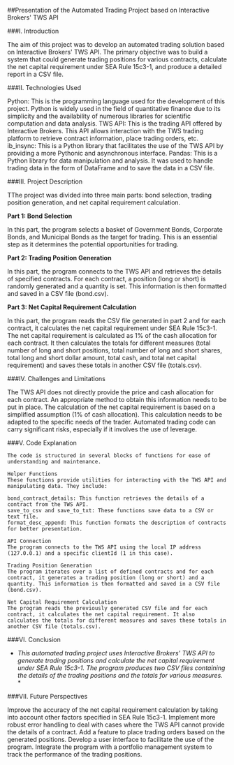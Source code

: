 ##Presentation of the Automated Trading Project based on Interactive Brokers' TWS API

###I. Introduction

The aim of this project was to develop an automated trading solution based on Interactive Brokers' TWS API. The primary objective was to build a system that could generate trading positions for various contracts, calculate the net capital requirement under SEA Rule 15c3-1, and produce a detailed report in a CSV file.

###II. Technologies Used

Python: This is the programming language used for the development of this project. Python is widely used in the field of quantitative finance due to its simplicity and the availability of numerous libraries for scientific computation and data analysis.
TWS API: This is the trading API offered by Interactive Brokers. This API allows interaction with the TWS trading platform to retrieve contract information, place trading orders, etc.
ib_insync: This is a Python library that facilitates the use of the TWS API by providing a more Pythonic and asynchronous interface.
Pandas: This is a Python library for data manipulation and analysis. It was used to handle trading data in the form of DataFrame and to save the data in a CSV file.

###III. Project Description

TThe project was divided into three main parts: bond selection, trading position generation, and net capital requirement calculation.

**Part 1: Bond Selection**

In this part, the program selects a basket of Government Bonds, Corporate Bonds, and Municipal Bonds as the target for trading. This is an essential step as it determines the potential opportunities for trading.

**Part 2: Trading Position Generation**

In this part, the program connects to the TWS API and retrieves the details of specified contracts. For each contract, a position (long or short) is randomly generated and a quantity is set. This information is then formatted and saved in a CSV file (bond.csv).

**Part 3: Net Capital Requirement Calculation**

In this part, the program reads the CSV file generated in part 2 and for each contract, it calculates the net capital requirement under SEA Rule 15c3-1. The net capital requirement is calculated as 1% of the cash allocation for each contract. It then calculates the totals for different measures (total number of long and short positions, total number of long and short shares, total long and short dollar amount, total cash, and total net capital requirement) and saves these totals in another CSV file (totals.csv).

###IV. Challenges and Limitations

The TWS API does not directly provide the price and cash allocation for each contract. An appropriate method to obtain this information needs to be put in place.
The calculation of the net capital requirement is based on a simplified assumption (1% of cash allocation). This calculation needs to be adapted to the specific needs of the trader.
Automated trading code can carry significant risks, especially if it involves the use of leverage.

###V. Code Explanation
```
The code is structured in several blocks of functions for ease of understanding and maintenance.

Helper Functions
These functions provide utilities for interacting with the TWS API and manipulating data. They include:

bond_contract_details: This function retrieves the details of a contract from the TWS API.
save_to_csv and save_to_txt: These functions save data to a CSV or text file.
format_desc_append: This function formats the description of contracts for better presentation.

API Connection
The program connects to the TWS API using the local IP address (127.0.0.1) and a specific clientId (1 in this case).

Trading Position Generation
The program iterates over a list of defined contracts and for each contract, it generates a trading position (long or short) and a quantity. This information is then formatted and saved in a CSV file (bond.csv).

Net Capital Requirement Calculation
The program reads the previously generated CSV file and for each contract, it calculates the net capital requirement. It also calculates the totals for different measures and saves these totals in another CSV file (totals.csv).
```
###VI. Conclusion

* *This automated trading project uses Interactive Brokers' TWS API to generate trading positions and calculate the net capital requirement under SEA Rule 15c3-1. The program produces two CSV files containing the details of the trading positions and the totals for various measures.* *

###VII. Future Perspectives

Improve the accuracy of the net capital requirement calculation by taking into account other factors specified in SEA Rule 15c3-1.
Implement more robust error handling to deal with cases where the TWS API cannot provide the details of a contract.
Add a feature to place trading orders based on the generated positions.
Develop a user interface to facilitate the use of the program.
Integrate the program with a portfolio management system to track the performance of the trading positions.
